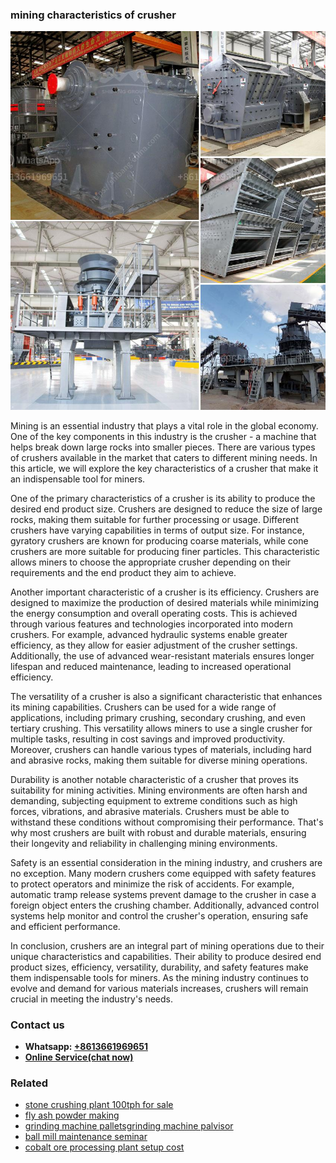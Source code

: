 <h3>mining characteristics of crusher</h3><img src='1706753884.jpg' alt=''><p>Mining is an essential industry that plays a vital role in the global economy. One of the key components in this industry is the crusher - a machine that helps break down large rocks into smaller pieces. There are various types of crushers available in the market that caters to different mining needs. In this article, we will explore the key characteristics of a crusher that make it an indispensable tool for miners.</p><p>One of the primary characteristics of a crusher is its ability to produce the desired end product size. Crushers are designed to reduce the size of large rocks, making them suitable for further processing or usage. Different crushers have varying capabilities in terms of output size. For instance, gyratory crushers are known for producing coarse materials, while cone crushers are more suitable for producing finer particles. This characteristic allows miners to choose the appropriate crusher depending on their requirements and the end product they aim to achieve.</p><p>Another important characteristic of a crusher is its efficiency. Crushers are designed to maximize the production of desired materials while minimizing the energy consumption and overall operating costs. This is achieved through various features and technologies incorporated into modern crushers. For example, advanced hydraulic systems enable greater efficiency, as they allow for easier adjustment of the crusher settings. Additionally, the use of advanced wear-resistant materials ensures longer lifespan and reduced maintenance, leading to increased operational efficiency.</p><p>The versatility of a crusher is also a significant characteristic that enhances its mining capabilities. Crushers can be used for a wide range of applications, including primary crushing, secondary crushing, and even tertiary crushing. This versatility allows miners to use a single crusher for multiple tasks, resulting in cost savings and improved productivity. Moreover, crushers can handle various types of materials, including hard and abrasive rocks, making them suitable for diverse mining operations.</p><p>Durability is another notable characteristic of a crusher that proves its suitability for mining activities. Mining environments are often harsh and demanding, subjecting equipment to extreme conditions such as high forces, vibrations, and abrasive materials. Crushers must be able to withstand these conditions without compromising their performance. That's why most crushers are built with robust and durable materials, ensuring their longevity and reliability in challenging mining environments.</p><p>Safety is an essential consideration in the mining industry, and crushers are no exception. Many modern crushers come equipped with safety features to protect operators and minimize the risk of accidents. For example, automatic tramp release systems prevent damage to the crusher in case a foreign object enters the crushing chamber. Additionally, advanced control systems help monitor and control the crusher's operation, ensuring safe and efficient performance.</p><p>In conclusion, crushers are an integral part of mining operations due to their unique characteristics and capabilities. Their ability to produce desired end product sizes, efficiency, versatility, durability, and safety features make them indispensable tools for miners. As the mining industry continues to evolve and demand for various materials increases, crushers will remain crucial in meeting the industry's needs.</p><h3>Contact us</h3><ul><li><strong>Whatsapp:&nbsp;<a href="https://wa.me/8613661969651">+8613661969651</a></strong></li><li><a href="https://swt.shibang-china.com/?git&amp;zhl&amp;mining characteristics of crusher"><strong>Online Service(chat now)</strong></a></li></ul><h3>Related</h3><ul><li><a href='stone crushing plant 100tph for sale.md'>stone crushing plant 100tph for sale</a></li><li><a href='fly ash powder making.md'>fly ash powder making</a></li><li><a href='grinding machine palletsgrinding machine palvisor.md'>grinding machine palletsgrinding machine palvisor</a></li><li><a href='ball mill maintenance seminar.md'>ball mill maintenance seminar</a></li><li><a href='cobalt ore processing plant setup cost.md'>cobalt ore processing plant setup cost</a></li></ul>